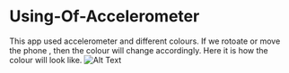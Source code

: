 # Using-Of-Accelerometer
This app used accelerometer and different colours. If we rotoate or move the phone , then the colour will change accordingly. Here it is how the colour will look like.
![Alt Text](https://i.imgflip.com/3ara7d.gif)


